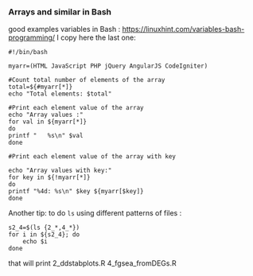  ### Arrays and similar in Bash
 
 good examples variables in Bash : https://linuxhint.com/variables-bash-programming/
 I copy here the last one:
 ```
 #!/bin/bash
 
myarr=(HTML JavaScript PHP jQuery AngularJS CodeIgniter)
 
#Count total number of elements of the array
total=${#myarr[*]}
echo "Total elements: $total"
 
#Print each element value of the array
echo "Array values :"
for val in ${myarr[*]}
do
printf "   %s\n" $val
done
 
#Print each element value of the array with key
 
echo "Array values with key:"
for key in ${!myarr[*]}
do
printf "%4d: %s\n" $key ${myarr[$key]}
done
```

Another tip: to do `ls` using different patterns of files :
```
s2_4=$(ls {2_*,4_*})
for i in ${s2_4}; do
	echo $i
done
```
that will print 
2_ddstabplots.R
4_fgsea_fromDEGs.R



